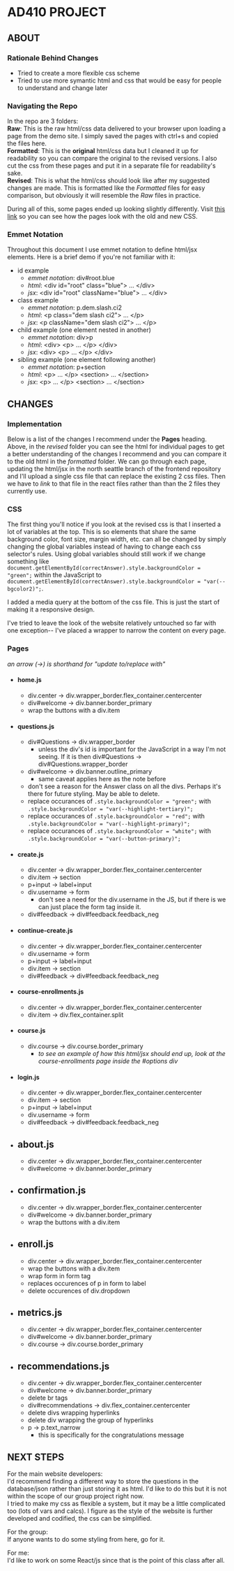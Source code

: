 # **AD410 PROJECT**

## **ABOUT**

### **Rationale Behind Changes**

- Tried to create a more flexible css scheme
- Tried to use more symantic html and css that would be easy for people to understand and change later

### **Navigating the Repo**

In the repo are 3 folders:  
**Raw**: This is the raw html/css data delivered to your browser upon loading a page from the demo site. I simply saved the pages with ctrl+s and copied the files here.  
**Formatted**: This is the **original** html/css data but I cleaned it up for readability so you can compare the original to the revised versions. I also cut the css from these pages and put it in a separate file for readability's sake.  
**Revised**: This is what the html/css should look like after my suggested changes are made. This is formatted like the *Formatted* files for easy comparison, but obviously it will resemble the *Raw* files in practice.

During all of this, some pages ended up looking slightly differently. Visit [this link](https://nickolasram.github.io/AD410Style/) so you can see how the pages look with the old and new CSS.


### **Emmet Notation**

Throughout this document I use emmet notation to define html/jsx elements. Here is a brief demo if you're not familiar with it:
- id example
    - *emmet notation*: div\#root.blue  
    - *html*: \<div id="root" class="blue"\> ... \</div\>  
    - *jsx*: \<div id="root" className="blue"\> ... \</div\>  
- class example 
    - *emmet notation*: p.dem.slash.ci2  
    - *html*: \<p class="dem slash ci2"\> ... \</p\>  
    - *jsx*: \<p  className="dem slash ci2"\> ... \</p\>  
- child example (one element nested in another)
    - *emmet notation*: div>p  
    - *html*: \<div> \<p\> ... \</p\> \</div\>  
    - *jsx*: \<div> \<p\> ... \</p\> \</div\> 
- sibling example (one element following another)
    - *emmet notation*: p+section  
    - *html*: \<p\> ... \</p\> \<section\> ... \</section\>  
    - *jsx*: \<p\> ... \</p\> \<section\> ... \</section\>  

## **CHANGES**

### **Implementation**

Below is a list of the changes I recommend under the **Pages** heading. Above, in the *revised* folder you can see the html for individual pages to get a better understanding of the changes I recommend and you can compare it to the old html in the *formatted* folder. We can go through each page, updating the html/jsx in the north seattle branch of the frontend repository and I'll upload a single css file that can replace the existing 2 css files. Then we have to *link* to that file in the react files rather than than the 2 files they currently use. 

### **CSS**
The first thing you'll notice if you look at the revised css is that I inserted a lot of variables at the top. This is so elements that share the same background color, font size, margin width, etc. can all be changed by simply changing the global variables instead of having to change each css selector's rules.
Using global variables should still work if we change something like `document.getElementById(correctAnswer).style.backgroundColor = "green";` within the JavaScript to `document.getElementById(correctAnswer).style.backgroundColor = "var(--bgcolor2)";`.

I added a media query at the bottom of the css file. This is just the start of making it a responsive design.

I've tried to leave the look of the website relatively untouched so far with one exception-- I've placed a wrapper to narrow the content on every page.

### **Pages**
*an arrow (->) is shorthand for "update to/replace with"*
- #### home.js
    - div.center -> div.wrapper_border.flex_container.centercenter
    - div#welcome -> div.banner.border_primary
    - wrap the buttons with a div.item
- #### questions.js
    - div#Questions -> div.wrapper_border
        - unless the div's id is important for the JavaScript in a way I'm not seeing. If it is then div#Questions -> div#Questions.wrapper_border
    - div#welcome -> div.banner.outline_primary
        - same caveat applies here as the note before
    - don't see a reason for the Answer class on all the divs. Perhaps it's there for future styling. May be able to delete.
    - replace occurances of `.style.backgroundColor = "green";` with `.style.backgroundColor = "var(--highlight-tertiary)";`
    - replace occurances of `.style.backgroundColor = "red";` with `.style.backgroundColor = "var(--highlight-primary)";`
    - replace occurances of `.style.backgroundColor = "white";` with `.style.backgroundColor = "var(--button-primary)";`
- #### create.js
    - div.center -> div.wrapper_border.flex_container.centercenter
    - div.item -> section
    - p+input -> label+input
    - div.username -> form
        - don't see a need for the div.username in the JS, but if there is we can just place the form tag inside it.
    - div#feedback -> div#feedback.feedback_neg
- #### continue-create.js
    - div.center -> div.wrapper_border.flex_container.centercenter
    - div.username -> form
    - p+input -> label+input
    - div.item -> section
    - div#feedback -> div#feedback.feedback_neg
- #### course-enrollments.js
    - div.center -> div.wrapper_border.flex_container.centercenter
    - div.item -> div.flex_container.split
- #### course.js
    - div.course -> div.course.border_primary
        - *to see an example of how this html/jsx should end up, look at the course-enrollments page inside the #options div*  
- #### login.js
    - div.center -> div.wrapper_border.flex_container.centercenter
    - div.item -> section
    - p+input -> label+input
    - div.username -> form
    - div#feedback -> div#feedback.feedback_neg
- ## about.js
    - div.center -> div.wrapper_border.flex_container.centercenter
    - div#welcome -> div.banner.border_primary
- ## confirmation.js
    - div.center -> div.wrapper_border.flex_container.centercenter
    - div#welcome -> div.banner.border_primary
    - wrap the buttons with a div.item
- ## enroll.js
    - div.center -> div.wrapper_border.flex_container.centercenter
    - wrap the buttons with a div.item
    - wrap form in form tag
    - replaces occurences of p in form to label
    - delete occurences of div.dropdown
- ## metrics.js
    - div.center -> div.wrapper_border.flex_container.centercenter
    - div#welcome -> div.banner.border_primary
    - div.course -> div.course.border_primary
- ## recommendations.js
    - div.center -> div.wrapper_border.flex_container.centercenter
    - div#welcome -> div.banner.border_primary
    - delete br tags
    - div#recommendations -> div.flex_container.centercenter
    - delete divs wrapping hyperlinks
    - delete div wrapping the group of hyperlinks
    - p -> p.text_narrow
        - this is specifically for the congratulations message

## **NEXT STEPS**
For the main website developers:    
I'd recommend finding a different way to store the questions in the database/json rather than just storing it as html. I'd like to do this but it is not within the scope of our group project right now.  
I tried to make my css as flexible a system, but it may be a little complicated too (lots of vars and calcs). I figure as the style of the website is further developed and codified, the css can be simplified.

For the group:  
If anyone wants to do some styling from here, go for it.

For me:  
I'd like to work on some React/js since that is the point of this class after all.
